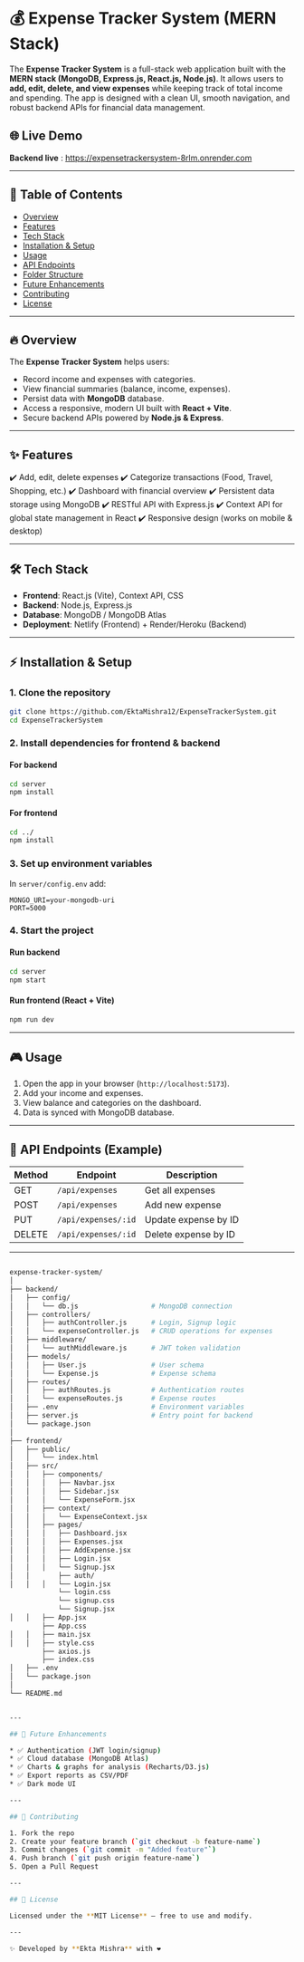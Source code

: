 # 💰 Expense Tracker System (MERN Stack)

The **Expense Tracker System** is a full-stack web application built with the **MERN stack (MongoDB, Express.js, React.js, Node.js)**. It allows users to **add, edit, delete, and view expenses** while keeping track of total income and spending. The app is designed with a clean UI, smooth navigation, and robust backend APIs for financial data management.

🌐 **Live Demo**
---
**Backend live** : https://expensetrackersystem-8rlm.onrender.com

---

## 📖 Table of Contents

* [Overview](#overview)
* [Features](#features)
* [Tech Stack](#tech-stack)
* [Installation & Setup](#installation--setup)
* [Usage](#usage)
* [API Endpoints](#api-endpoints)
* [Folder Structure](#folder-structure)
* [Future Enhancements](#future-enhancements)
* [Contributing](#contributing)
* [License](#license)

---

## 🔥 Overview

The **Expense Tracker System** helps users:

* Record income and expenses with categories.
* View financial summaries (balance, income, expenses).
* Persist data with **MongoDB** database.
* Access a responsive, modern UI built with **React + Vite**.
* Secure backend APIs powered by **Node.js & Express**.

---

## ✨ Features

✔️ Add, edit, delete expenses
✔️ Categorize transactions (Food, Travel, Shopping, etc.)
✔️ Dashboard with financial overview
✔️ Persistent data storage using MongoDB
✔️ RESTful API with Express.js
✔️ Context API for global state management in React
✔️ Responsive design (works on mobile & desktop)

---

## 🛠 Tech Stack

* **Frontend**: React.js (Vite), Context API, CSS
* **Backend**: Node.js, Express.js
* **Database**: MongoDB / MongoDB Atlas
* **Deployment**: Netlify (Frontend) + Render/Heroku (Backend)

---

## ⚡ Installation & Setup

### 1. Clone the repository

```bash
git clone https://github.com/EktaMishra12/ExpenseTrackerSystem.git
cd ExpenseTrackerSystem
```

### 2. Install dependencies for frontend & backend

#### For backend

```bash
cd server
npm install
```

#### For frontend

```bash
cd ../
npm install
```

### 3. Set up environment variables

In `server/config.env` add:

```
MONGO_URI=your-mongodb-uri
PORT=5000
```

### 4. Start the project

#### Run backend

```bash
cd server
npm start
```

#### Run frontend (React + Vite)

```bash
npm run dev
```

---

## 🎮 Usage

1. Open the app in your browser (`http://localhost:5173`).
2. Add your income and expenses.
3. View balance and categories on the dashboard.
4. Data is synced with MongoDB database.

---

## 📡 API Endpoints (Example)

| Method | Endpoint            | Description          |
| ------ | ------------------- | -------------------- |
| GET    | `/api/expenses`     | Get all expenses     |
| POST   | `/api/expenses`     | Add new expense      |
| PUT    | `/api/expenses/:id` | Update expense by ID |
| DELETE | `/api/expenses/:id` | Delete expense by ID |

---
```bash

expense-tracker-system/
│
├── backend/
│   ├── config/
│   │   └── db.js                  # MongoDB connection
│   ├── controllers/
│   │   ├── authController.js      # Login, Signup logic
│   │   └── expenseController.js   # CRUD operations for expenses
│   ├── middleware/
│   │   └── authMiddleware.js      # JWT token validation
│   ├── models/
│   │   ├── User.js                # User schema
│   │   └── Expense.js             # Expense schema
│   ├── routes/
│   │   ├── authRoutes.js          # Authentication routes
│   │   └── expenseRoutes.js       # Expense routes
│   ├── .env                       # Environment variables
│   ├── server.js                  # Entry point for backend
│   └── package.json
│
├── frontend/
│   ├── public/
│   │   └── index.html
│   ├── src/
│   │   ├── components/
│   │   │   ├── Navbar.jsx
│   │   │   ├── Sidebar.jsx
│   │   │   └── ExpenseForm.jsx
│   │   ├── context/
│   │   │   └── ExpenseContext.jsx
│   │   ├── pages/
│   │   │   ├── Dashboard.jsx
│   │   │   ├── Expenses.jsx
│   │   │   ├── AddExpense.jsx
│   │   │   ├── Login.jsx
│   │   │   └── Signup.jsx
│   │       ├── auth/
│   │   │   └── Login.jsx
            └── login.css 
            └── signup.css 
            └── Signup.jsx 
│   │   ├── App.jsx
        ├── App.css
│   │   ├── main.jsx
│   │   ├── style.css
        ├── axios.js
        ├── index.css
│   ├── .env
│   └── package.json
│
└── README.md


---

## 🔮 Future Enhancements

* ✅ Authentication (JWT login/signup)
* ✅ Cloud database (MongoDB Atlas)
* ✅ Charts & graphs for analysis (Recharts/D3.js)
* ✅ Export reports as CSV/PDF
* ✅ Dark mode UI

---

## 🤝 Contributing

1. Fork the repo
2. Create your feature branch (`git checkout -b feature-name`)
3. Commit changes (`git commit -m "Added feature"`)
4. Push branch (`git push origin feature-name`)
5. Open a Pull Request

---

## 📜 License

Licensed under the **MIT License** – free to use and modify.

---

✨ Developed by **Ekta Mishra** with ❤️
